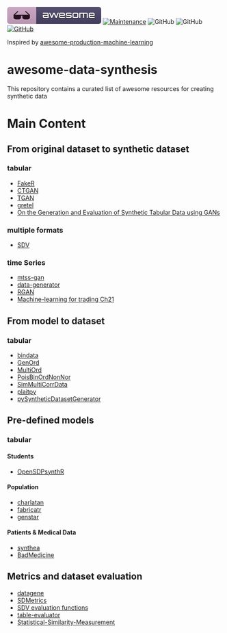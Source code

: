 [![Awesome](images/awesome.svg)](https://github.com/sindresorhus/awesome)
[![Maintenance](https://img.shields.io/badge/Maintained%3F-YES-green.svg)](https://github.com/joofio/awesome-data-synthesis/graphs/commit-activity)
![GitHub](https://img.shields.io/badge/Release-PROD-yellow.svg)
![GitHub](https://img.shields.io/badge/License-MIT-lightgrey.svg)
[![GitHub](https://img.shields.io/twitter/follow/4Elemento.svg?label=Follow)](https://twitter.com/4Elemento/)

Inspired by [awesome-production-machine-learning](https://github.com/EthicalML/awesome-production-machine-learning)

# awesome-data-synthesis
This repository contains a curated list of awesome resources for creating synthetic data


# Main Content

## From original dataset to synthetic dataset

### tabular
* [FakeR](https://cran.r-project.org/web/packages/fakeR/index.html)
* [CTGAN](https://github.com/sdv-dev/CTGAN)
* [TGAN](https://github.com/sdv-dev/TGAN)
* [gretel](https://github.com/gretelai/gretel-synthetics)
* [On the Generation and Evaluation of Synthetic Tabular Data using GANs](https://github.com/Baukebrenninkmeijer/On-the-Generation-and-Evaluation-of-Synthetic-Tabular-Data-using-GANs)


### multiple formats
* [SDV](https://github.com/sdv-dev/SDV)

### time Series
* [mtss-gan](https://github.com/firmai/mtss-gan)
* [data-generator](https://github.com/KDD-OpenSource/data-generation)
* [RGAN](https://github.com/ratschlab/RGAN)
* [Machine-learning for trading Ch21](https://github.com/stefan-jansen/machine-learning-for-trading/tree/master/21_gans_for_synthetic_time_series)

## From model to dataset

### tabular
* [bindata](https://cran.r-project.org/web/packages/bindata/index.html)
* [GenOrd](https://cran.r-project.org/web/packages/GenOrd/index.html)
* [MultiOrd](https://cran.r-project.org/web/packages/MultiOrd/index.html)
* [PoisBinOrdNonNor](https://cran.r-project.org/web/packages/PoisBinOrdNonNor/index.html)
* [SimMultiCorrData](https://cran.r-project.org/web/packages/SimMultiCorrData/index.html)
* [plaitpy](https://github.com/plaitpy/plaitpy)
* [pySyntheticDatasetGenerator](https://github.com/EDS-APHP/pySyntheticDatasetGenerator)

## Pre-defined models 
### tabular
#### Students
* [OpenSDPsynthR](https://github.com/opensdp/OpenSDPsynthR)

#### Population
* [charlatan](https://cran.r-project.org/web/packages/charlatan/index.html)
* [fabricatr](https://cran.r-project.org/web/packages/fabricatr/index.html)
* [genstar](https://github.com/ANRGenstar/genstar)

#### Patients & Medical Data
* [synthea](https://github.com/synthetichealth/synthea)
* [BadMedicine](https://github.com/HicServices/BadMedicine)

## Metrics and dataset evaluation 
* [datagene](https://github.com/firmai/datagene)
* [SDMetrics](https://github.com/sdv-dev/SDMetrics)
* [SDV evaluation functions](https://github.com/sdv-dev/SDV)
* [table-evaluator](https://github.com/Baukebrenninkmeijer/table-evaluator)
* [Statistical-Similarity-Measurement](https://github.com/Olliang/Statistical-Similarity-Measurement)

